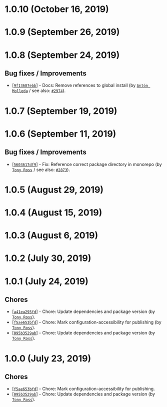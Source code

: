 # 1.0.10 (October 16, 2019)


# 1.0.9 (September 26, 2019)


# 1.0.8 (September 24, 2019)

## Bug fixes / Improvements

* [[`9f13687ebb`](https://github.com/webhintio/hint/commit/9f13687ebbd3d929875cab5a9b9084cf608fa21f)] - Docs: Remove references to global install (by [`Antón Molleda`](https://github.com/molant) / see also: [`#2974`](https://github.com/webhintio/hint/issues/2974)).


# 1.0.7 (September 19, 2019)


# 1.0.6 (September 11, 2019)

## Bug fixes / Improvements

* [[`5603617df9`](https://github.com/webhintio/hint/commit/5603617df96def7c2571c8e94d595b76ec4633ec)] - Fix: Reference correct package directory in monorepo (by [`Tony Ross`](https://github.com/antross) / see also: [`#2873`](https://github.com/webhintio/hint/issues/2873)).


# 1.0.5 (August 29, 2019)


# 1.0.4 (August 15, 2019)


# 1.0.3 (August 6, 2019)


# 1.0.2 (July 30, 2019)


# 1.0.1 (July 24, 2019)

## Chores

* [[`a41ea295fd`](https://github.com/webhintio/hint/commit/a41ea295fddd28f89ab0baccd1ea14dfe565bdb6)] - Chore: Update dependencies and package version (by [`Tony Ross`](https://github.com/antross)).
* [[`f5ae653bfd`](https://github.com/webhintio/hint/commit/f5ae653bfd6ef0da97da80593745afb4587db4ee)] - Chore: Mark configuration-accessibility for publishing (by [`Tony Ross`](https://github.com/antross)).
* [[`095b3529ab`](https://github.com/webhintio/hint/commit/095b3529abb115f63da63c08b19a91188e813e2c)] - Chore: Update dependencies and package version (by [`Tony Ross`](https://github.com/antross)).


# 1.0.0 (July 23, 2019)

## Chores

* [[`f5ae653bfd`](https://github.com/webhintio/hint/commit/f5ae653bfd6ef0da97da80593745afb4587db4ee)] - Chore: Mark configuration-accessibility for publishing.
* [[`095b3529ab`](https://github.com/webhintio/hint/commit/095b3529abb115f63da63c08b19a91188e813e2c)] - Chore: Update dependencies and package version (by [`Tony Ross`](https://github.com/antross)).


